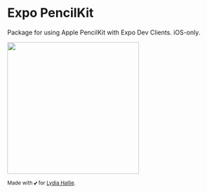# Expo PencilKit

Package for using Apple PencilKit with Expo Dev Clients. iOS-only.

<img src="https://user-images.githubusercontent.com/9664363/150261656-305f1c8a-064d-4b56-bc66-19313fd95200.png" width="300"/>


<small>Made with 💕 for [Lydia Hallie](https://github.com/lydiahallie).</small>
